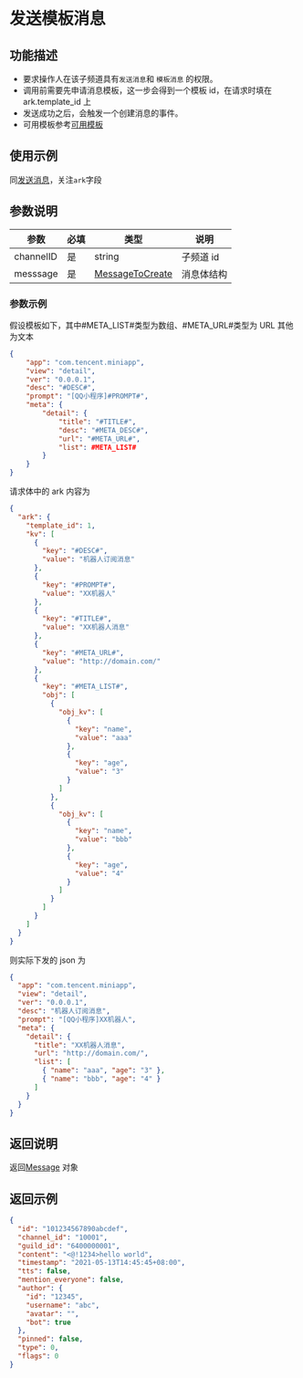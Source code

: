 # 发送模板消息

## 功能描述

- 要求操作人在该子频道具有`发送消息`和 `模板消息` 的权限。
- 调用前需要先申请消息模板，这一步会得到一个模板 id，在请求时填在 ark.template_id 上
- 发送成功之后，会触发一个创建消息的事件。
- 可用模板参考[可用模板](message_template.md)

## 使用示例

同[发送消息](post_messages.md#使用示例)，关注`ark`字段

## 参数说明

| 参数      | 必填 | 类型                                        | 说明       |
| --------- | ---- | ------------------------------------------- | ---------- |
| channelID | 是   | string                                      | 子频道 id  |
| messsage  | 是   | [MessageToCreate](model.md#messagetocreate) | 消息体结构 |

### 参数示例

假设模板如下，其中#META_LIST#类型为数组、#META_URL#类型为 URL 其他为文本

```json
{
    "app": "com.tencent.miniapp",
    "view": "detail",
    "ver": "0.0.0.1",
    "desc": "#DESC#",
    "prompt": "[QQ小程序]#PROMPT#",
    "meta": {
        "detail": {
            "title": "#TITLE#",
            "desc": "#META_DESC#",
            "url": "#META_URL#",
            "list": #META_LIST#
        }
    }
}
```

请求体中的 ark 内容为

```json
{
  "ark": {
    "template_id": 1,
    "kv": [
      {
        "key": "#DESC#",
        "value": "机器人订阅消息"
      },
      {
        "key": "#PROMPT#",
        "value": "XX机器人"
      },
      {
        "key": "#TITLE#",
        "value": "XX机器人消息"
      },
      {
        "key": "#META_URL#",
        "value": "http://domain.com/"
      },
      {
        "key": "#META_LIST#",
        "obj": [
          {
            "obj_kv": [
              {
                "key": "name",
                "value": "aaa"
              },
              {
                "key": "age",
                "value": "3"
              }
            ]
          },
          {
            "obj_kv": [
              {
                "key": "name",
                "value": "bbb"
              },
              {
                "key": "age",
                "value": "4"
              }
            ]
          }
        ]
      }
    ]
  }
}
```

则实际下发的 json 为

```json
{
  "app": "com.tencent.miniapp",
  "view": "detail",
  "ver": "0.0.0.1",
  "desc": "机器人订阅消息",
  "prompt": "[QQ小程序]XX机器人",
  "meta": {
    "detail": {
      "title": "XX机器人消息",
      "url": "http://domain.com/",
      "list": [
        { "name": "aaa", "age": "3" },
        { "name": "bbb", "age": "4" }
      ]
    }
  }
}
```

## 返回说明

返回[Message](model.md#message) 对象

## 返回示例

```json
{
  "id": "101234567890abcdef",
  "channel_id": "10001",
  "guild_id": "6400000001",
  "content": "<@!1234>hello world",
  "timestamp": "2021-05-13T14:45:45+08:00",
  "tts": false,
  "mention_everyone": false,
  "author": {
    "id": "12345",
    "username": "abc",
    "avatar": "",
    "bot": true
  },
  "pinned": false,
  "type": 0,
  "flags": 0
}
```
